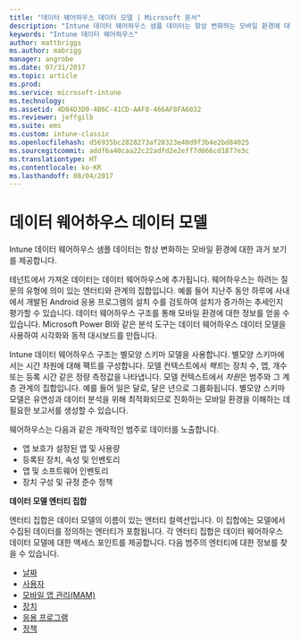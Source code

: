 ```yaml
---
title: "데이터 웨어하우스 데이터 모델 | Microsoft 문서"
description: "Intune 데이터 웨어하우스 샘플 데이터는 항상 변화하는 모바일 환경에 대한 과거 보기를 제공합니다."
keywords: "Intune 데이터 웨어하우스"
author: mattbriggs
ms.author: mabrigg
manager: angrobe
ms.date: 07/31/2017
ms.topic: article
ms.prod: 
ms.service: microsoft-intune
ms.technology: 
ms.assetid: 4D04D3D9-4B6C-41CD-AAF8-466AF8FA6032
ms.reviewer: jeffgilb
ms.suite: ems
ms.custom: intune-classic
ms.openlocfilehash: d56935bc2828273af28323e40d9f3b4e2bd84025
ms.sourcegitcommit: addf6a40caa22c22adfd2e2eff7d666cd1877e3c
ms.translationtype: HT
ms.contentlocale: ko-KR
ms.lasthandoff: 08/04/2017
---
```

# <a name="data-warehouse-data-model"></a>데이터 웨어하우스 데이터 모델

Intune 데이터 웨어하우스 샘플 데이터는 항상 변화하는 모바일 환경에 대한 과거 보기를 제공합니다.

테넌트에서 가져온 데이터는 데이터 웨어하우스에 추가됩니다. 웨어하우스는 하려는 질문의 유형에 의미 있는 엔터티와 관계의 집합입니다. 예를 들어 지난주 동안 하루에 사내에서 개발된 Android 응용 프로그램의 설치 수를 검토하여 설치가 증가하는 추세인지 평가할 수 있습니다. 데이터 웨어하우스 구조를 통해 모바일 환경에 대한 정보를 얻을 수 있습니다. Microsoft Power BI와 같은 분석 도구는 데이터 웨어하우스 데이터 모델을 사용하여 시각화와 동적 대시보드를 만듭니다.

Intune 데이터 웨어하우스 구조는 별모양 스키마 모델을 사용합니다. 별모양 스키마에서는 시간 차원에 대해 팩트를 구성합니다. 모델 컨텍스트에서 *팩트*는 장치 수, 앱, 개수 또는 등록 시간 같은 정량 측정값을 나타냅니다. 모델 컨텍스트에서 *차원*은 범주와 그 계층 관계의 집합입니다. 예를 들어 일은 달로, 달은 년으로 그룹화됩니다. 별모양 스키마 모델은 유연성과 데이터 분석을 위해 최적화되므로 진화하는 모바일 환경을 이해하는 데 필요한 보고서를 생성할 수 있습니다.

웨어하우스는 다음과 같은 개략적인 범주로 데이터를 노출합니다.
  -  앱 보호가 설정된 앱 및 사용량
  -  등록된 장치, 속성 및 인벤토리
  -  앱 및 소프트웨어 인벤토리
  -  장치 구성 및 규정 준수 정책

**데이터 모델 엔터티 집합**

엔터티 집합은 데이터 모델의 이름이 있는 엔터티 컬렉션입니다. 이 집합에는 모델에서 수집된 데이터를 정의하는 엔터티가 포함됩니다. 각 엔터티 집합은 데이터 웨어하우스 데이터 모델에 대한 액세스 포인트를 제공합니다. 다음 범주의 엔터티에 대한 정보를 찾을 수 있습니다.

  -  [날짜](reports-ref-date.md)
  -  [사용자](reports-ref-user.md)
  -  [모바일 앱 관리(MAM)](reports-ref-mobile-app-management.md)
  -  [장치](reports-ref-devices.md)
  -  [응용 프로그램](reports-ref-application.md)
  -  [정책](reports-ref-policy.md)

<!-- ## Data Model relationships

For more information on the relationships in the data model, see [Relationships of Entities](). -->